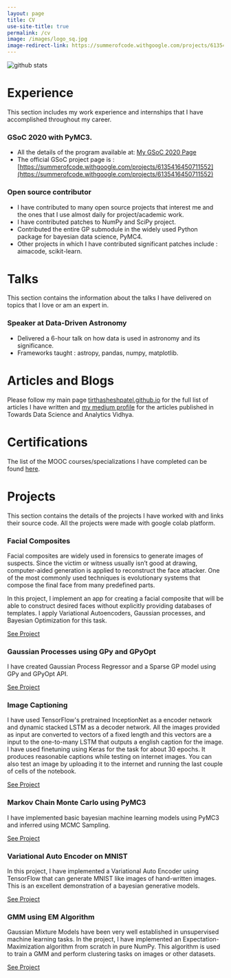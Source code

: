 ```yaml
---
layout: page
title: CV
use-site-title: true
permalink: /cv
image: /images/logo_sq.jpg
image-redirect-link: https://summerofcode.withgoogle.com/projects/6135416450711552
---
```


![github stats](https://github-readme-stats.vercel.app/api?username=tirthasheshpatel&show_icons=true&theme=radical)

# Experience

This section includes my work experience and internships that I have accomplished throughout my career.

### GSoC 2020 with PyMC3.

- All the details of the program available at: [My GSoC 2020 Page](https://tirthasheshpatel.github.io/gsoc2020)
- The official GSoC project page is : [https://summerofcode.withgoogle.com/projects/6135416450711552](https://summerofcode.withgoogle.com/projects/6135416450711552)

### Open source contributor

- I have contributed to many open source projects that interest me and the ones that I use almost daily for project/academic work.
- I have contributed patches to NumPy and SciPy project.
- Contributed the entire GP submodule in the widely used Python package for bayesian data science, PyMC4.
- Other projects in which I have contributed significant patches include : aimacode, scikit-learn.

# Talks

This section contains the information about the talks I have delivered on topics that I love or am an expert in.

### Speaker at Data-Driven Astronomy

- Delivered a 6-hour talk on how data is used in astronomy and its significance.
- Frameworks taught : astropy, pandas, numpy, matplotlib.

# Articles and Blogs

Please follow my main page [tirthasheshpatel.github.io](https://tirthasheshpatel.github.io) for the full list of articles I have written and [my medium profile](https://www.medium.com/@tirthasheshpatel) for the articles published in Towards Data Science and Analytics Vidhya.

# Certifications

The list of the MOOC courses/specializations I have completed can be found [here](https://github.com/tirthasheshpatel/tirthasheshpatel.github.io/tree/master/MyProjects/MOOCs).

# Projects

This section contains the details of the projects I have worked with and links their source code. All the projects were made with google colab platform.

### Facial Composites

Facial composites are widely used in forensics to generate images of suspects. Since the victim or witness usually isn’t good at drawing, computer-aided generation is applied to reconstruct the face attacker. One of the most commonly used techniques is evolutionary systems that compose the final face from many predefined parts.

In this project, I implement an app for creating a facial composite that will be able to construct desired faces without explicitly providing databases of templates. I apply Variational Autoencoders, Gaussian processes, and Bayesian Optimization for this task.

[See Project](https://github.com/tirthasheshpatel/tirthasheshpatel.github.io/tree/master/MyProjects/Facial%20Composites.ipynb)

### Gaussian Processes using GPy and GPyOpt

I have created Gaussian Process Regressor and a Sparse GP model using GPy and GPyOpt API.

[See Project](https://github.com/tirthasheshpatel/tirthasheshpatel.github.io/tree/master/MyProjects/Gaussian%20Processes%20using%20GPy%20and%20GpyOpt.ipynb)

### Image Captioning

I have used TensorFlow's pretrained InceptionNet as a encoder network and dynamic stacked LSTM as a decoder network. All the images provided as input are converted to vectors of a fixed length and this vectors are a input to the one-to-many LSTM that outputs a english caption for the image. I have used finetuning using Keras for the task for about 30 epochs. It produces reasonable captions while testing on internet images. You can also test an image by uploading it to the internet and running the last couple of cells of the notebook.

[See Project](https://github.com/tirthasheshpatel/tirthasheshpatel.github.io/tree/master/MyProjects/Image%20Captioning.ipynb)

### Markov Chain Monte Carlo using PyMC3

I have implemented basic bayesian machine learning models using PyMC3 and inferred using MCMC Sampling.

[See Project](https://github.com/tirthasheshpatel/tirthasheshpatel.github.io/tree/master/MyProjects/Markov%20Chain%20Monte%20Corlo%20using%20PyMc3.ipynb)

### Variational Auto Encoder on MNIST

In this project, I have implemented a Variational Auto Encoder using TensorFlow that can generate MNIST like images of hand-written images. This is an excellent demonstration of a bayesian generative models.

[See Project](https://github.com/tirthasheshpatel/tirthasheshpatel.github.io/tree/master/MyProjects/Variational%20Auto%20Encoder%20on%20MNIST.ipynb)

### GMM using EM Algorithm

Gaussian Mixture Models have been very well established in unsupervised machine learning tasks. In the project, I have implemented an Expectation-Maximization algorithm from scratch in pure NumPy. This algorithm is used to train a GMM and perform clustering tasks on images or other datasets.

[See Project](https://github.com/tirthasheshpatel/tirthasheshpatel.github.io/tree/master/MyProjects/https://github.com/tirthasheshpatel/swissroll/blob/ebdce72c718ec3dd6cb065e60f4cfd5ff4256df6/swissroll/gmm.py)
